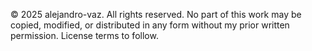 © 2025 alejandro-vaz. All rights reserved. No part of this work may be copied,
modified, or distributed in any form without my prior written permission.
License terms to follow.
